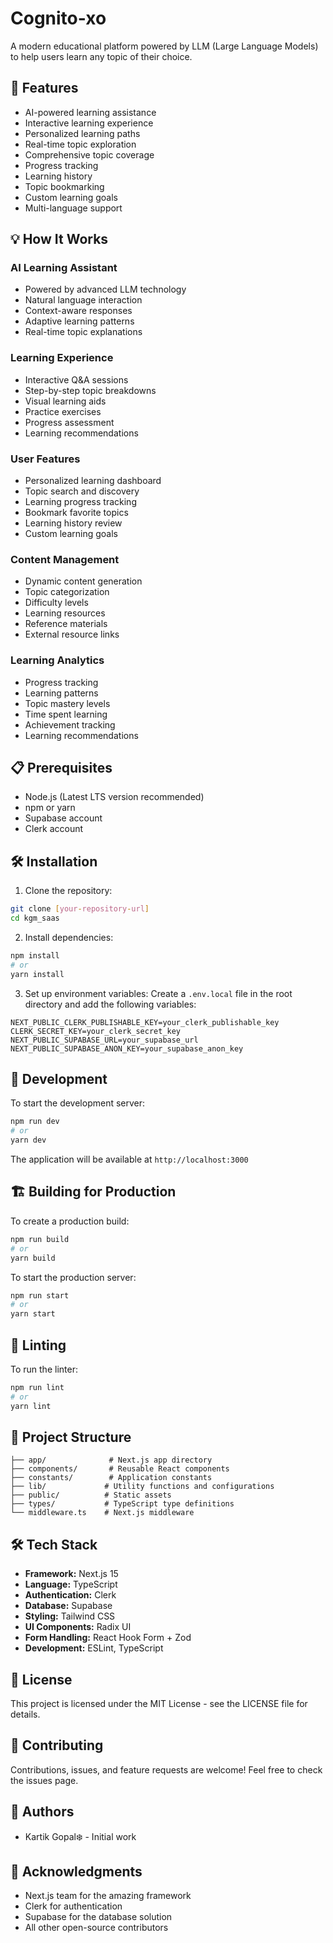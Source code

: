 # Cognito-xo

A modern educational platform powered by LLM (Large Language Models) to help users learn any topic of their choice.

## 🚀 Features

- AI-powered learning assistance
- Interactive learning experience
- Personalized learning paths
- Real-time topic exploration
- Comprehensive topic coverage
- Progress tracking
- Learning history
- Topic bookmarking
- Custom learning goals
- Multi-language support

## 💡 How It Works

### AI Learning Assistant
- Powered by advanced LLM technology
- Natural language interaction
- Context-aware responses
- Adaptive learning patterns
- Real-time topic explanations

### Learning Experience
- Interactive Q&A sessions
- Step-by-step topic breakdowns
- Visual learning aids
- Practice exercises
- Progress assessment
- Learning recommendations

### User Features
- Personalized learning dashboard
- Topic search and discovery
- Learning progress tracking
- Bookmark favorite topics
- Learning history review
- Custom learning goals

### Content Management
- Dynamic content generation
- Topic categorization
- Difficulty levels
- Learning resources
- Reference materials
- External resource links

### Learning Analytics
- Progress tracking
- Learning patterns
- Topic mastery levels
- Time spent learning
- Achievement tracking
- Learning recommendations

## 📋 Prerequisites

- Node.js (Latest LTS version recommended)
- npm or yarn
- Supabase account
- Clerk account

## 🛠️ Installation

1. Clone the repository:
```bash
git clone [your-repository-url]
cd kgm_saas
```

2. Install dependencies:
```bash
npm install
# or
yarn install
```

3. Set up environment variables:
Create a `.env.local` file in the root directory and add the following variables:
```env
NEXT_PUBLIC_CLERK_PUBLISHABLE_KEY=your_clerk_publishable_key
CLERK_SECRET_KEY=your_clerk_secret_key
NEXT_PUBLIC_SUPABASE_URL=your_supabase_url
NEXT_PUBLIC_SUPABASE_ANON_KEY=your_supabase_anon_key
```

## 🚀 Development

To start the development server:

```bash
npm run dev
# or
yarn dev
```

The application will be available at `http://localhost:3000`

## 🏗️ Building for Production

To create a production build:

```bash
npm run build
# or
yarn build
```

To start the production server:

```bash
npm run start
# or
yarn start
```

## 🧪 Linting

To run the linter:

```bash
npm run lint
# or
yarn lint
```

## 📁 Project Structure

```
├── app/              # Next.js app directory
├── components/       # Reusable React components
├── constants/        # Application constants
├── lib/             # Utility functions and configurations
├── public/          # Static assets
├── types/           # TypeScript type definitions
└── middleware.ts    # Next.js middleware
```

## 🛠️ Tech Stack

- **Framework:** Next.js 15
- **Language:** TypeScript
- **Authentication:** Clerk
- **Database:** Supabase
- **Styling:** Tailwind CSS
- **UI Components:** Radix UI
- **Form Handling:** React Hook Form + Zod
- **Development:** ESLint, TypeScript

## 📝 License

This project is licensed under the MIT License - see the LICENSE file for details.

## 🤝 Contributing

Contributions, issues, and feature requests are welcome! Feel free to check the issues page.

## 👥 Authors

- Kartik Gopal❄️ - Initial work

## 🙏 Acknowledgments

- Next.js team for the amazing framework
- Clerk for authentication
- Supabase for the database solution
- All other open-source contributors

